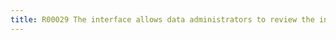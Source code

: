 ```yaml
---
title: R00029 The interface allows data administrators to review the ingest results for their recent candidate data releases
---
```


